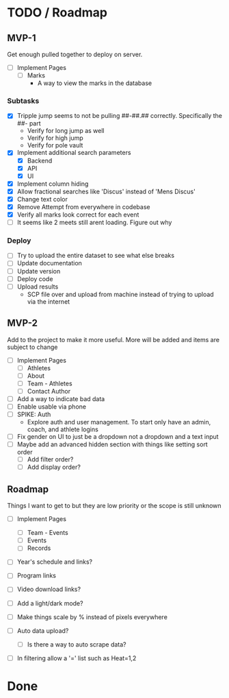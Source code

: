 # TODO / Roadmap

## MVP-1

Get enough pulled together to deploy on server.

- [ ] Implement Pages
    - [ ] Marks
        - A way to view the marks in the database

### Subtasks
- [X] Tripple jump seems to not be pulling ##-##.## correctly. Specifically the ##- part
    - Verify for long jump as well
    - Verify for high jump
    - Verify for pole vault
- [X] Implement additional search parameters
    - [X] Backend
    - [X] API
    - [X] UI
- [X] Implement column hiding
- [X] Allow fractional searches like 'Discus' instead of 'Mens Discus'
- [X] Change text color
- [X] Remove Attempt from everywhere in codebase
- [X] Verify all marks look correct for each event
- [ ] It seems like 2 meets still arent loading. Figure out why

### Deploy
- [ ] Try to upload the entire dataset to see what else breaks
- [ ] Update documentation
- [ ] Update version
- [ ] Deploy code
- [ ] Upload results
    - SCP file over and upload from machine instead of trying to upload via the internet


## MVP-2

Add to the project to make it more useful. More will be added and items are subject to change

- [ ] Implement Pages
    - [ ] Athletes
    - [ ] About
    - [ ] Team - Athletes
    - [ ] Contact Author
- [ ] Add a way to indicate bad data
- [ ] Enable usable via phone
- [ ] SPIKE: Auth
    - Explore auth and user management. To start only have an admin, coach, and athlete logins
- [ ] Fix gender on UI to just be a dropdown not a dropdown and a text input
- [ ] Maybe add an advanced hidden section with things like setting sort order
    - [ ] Add filter order?
    - [ ] Add display order?

## Roadmap

Things I want to get to but they are low priority or the scope is still unknown

- [ ] Implement Pages
    - [ ] Team - Events
    - [ ] Events
    - [ ] Records
- [ ] Year's schedule and links?
- [ ] Program links
- [ ] Video download links?
- [ ] Add a light/dark mode?
- [ ] Make things scale by % instead of pixels everywhere
- [ ] Auto data upload?
    - [ ] Is there a way to auto scrape data?
- [ ] In filtering allow a '=' list such as Heat=1,2


# Done
